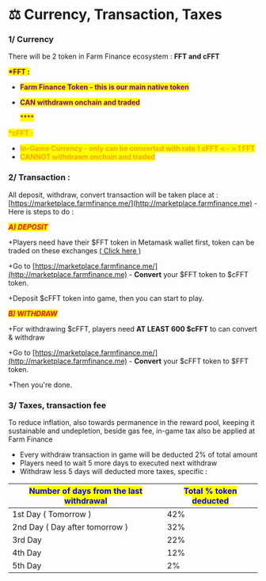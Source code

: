 # ⚖ Currency, Transaction, Taxes



### 1/ Currency

There will be 2 token in Farm Finance ecosystem : **FFT and cFFT**

<mark style="color:purple;">**\*FFT :**</mark>&#x20;

* <mark style="color:purple;">**Farm Finance Token - this is our main native token**</mark>
*   <mark style="color:purple;">**CAN withdrawn onchain and traded**</mark>

    <mark style="color:purple;">****</mark>

<mark style="color:orange;">**\*cFFT :**</mark> &#x20;

* <mark style="color:orange;">**In-Game Currency - only can be converted with rate 1 cFFT < - > 1 FFT**</mark>
* <mark style="color:orange;">**CANNOT withdrawn onchain and traded**</mark>

### 2/ Transaction :

All deposit, withdraw, convert transaction will be taken place at : [https://marketplace.farmfinance.me/](http://marketplace.farmfinance.me) - Here is steps to do :

_<mark style="color:red;">**A) DEPOSIT**</mark>_

\+Players need have their $FFT token in Metamask wallet first, token can be traded on these exchanges [( Click here )](official-infomation.md)

\+Go to [https://marketplace.farmfinance.me/](http://marketplace.farmfinance.me) - **Convert** your $FFT token to $cFFT token.

\+Deposit $cFFT token into game, then you can start to play.

_<mark style="color:red;">**B) WITHDRAW**</mark>_

\+For withdrawing $cFFT, players need **AT LEAST 600 $cFFT** to can convert & withdraw

\+Go to [https://marketplace.farmfinance.me/](http://marketplace.farmfinance.me) - **Convert** your $cFFT token to $FFT token.

\+Then you're done.



### 3/ Taxes, transaction fee

To reduce inflation, also towards permanence in the reward pool, keeping it sustainable and undepletion, beside gas fee, in-game tax also be applied at Farm Finance

* Every withdraw transaction in game will be deducted 2% of total amount
* Players need to wait 5 more days to executed next withdraw
* Withdraw less 5 days will deducted more taxes, specific :&#x20;

| <mark style="color:blue;">Number of days from the last withdrawal</mark> | <mark style="color:blue;">Total % token deducted</mark> |
| ------------------------------------------------------------------------ | ------------------------------------------------------- |
| 1st Day ( Tomorrow )                                                     | 42%                                                     |
| 2nd Day ( Day after tomorrow )                                           | 32%                                                     |
| 3rd Day                                                                  | 22%                                                     |
| 4th Day                                                                  | 12%                                                     |
| 5th Day                                                                  | 2%                                                      |
